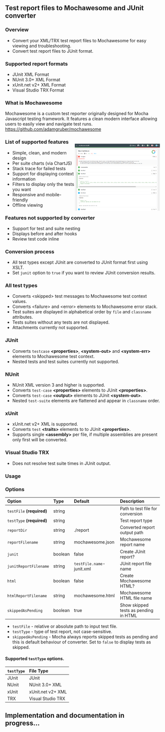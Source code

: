 ## Test report files to Mochawesome and JUnit converter

### Overview

- Convert your XML/TRX test report files to Mochawesome for easy viewing and troubleshooting.
- Convert test report files to JUnit format.

### Supported report formats

- JUnit XML Format  
- NUnit 3.0+ XML Format  
- xUnit.net v2+ XML Format  
- Visual Studio TRX Format  

### What is Mochawesome

Mochawesome is a custom test reporter originally designed for Mocha Javascript testing framework.
It features a clean modern interface allowing users to easily view and navigate test runs.  
https://github.com/adamgruber/mochawesome


<img align="right" src="./docs/NUnit-mock-assembly-dll5.png" style="padding-top: 25px" alt="Mochawesome Report" width="55%" />

### List of supported features

- Simple, clean, and modern design
- Per suite charts (via ChartJS)
- Stack trace for failed tests
- Support for displaying context information
- Filters to display only the tests you want 
- Responsive and mobile-friendly
- Offline viewing

### Features not supported by converter

- Support for test and suite nesting
- Displays before and after hooks
- Review test code inline

### Conversion process

 - All test types except JUnit are converted to JUnit format first using XSLT.
 - Set `junit` option to `true` if you want to review JUnit conversion results.

### All test types

- Converts &lt;skipped&gt; test messages to Mochawesome test context values.
- Converts &lt;failure&gt; and &lt;error&gt; elements to Mochawesome error stack.
- Test suites are displayed in alphabetical order by `file` and `classname` attributes.
- Tests suites without any tests are not displayed.
- Attachments currently not supported.

### JUnit 

- Converts `testcase` **&lt;properties&gt;**, **&lt;system-out&gt;** and **&lt;system-err&gt;** elements to Mochawesome test context.
- Nested tests and test suites currently not supported.

### NUnit

- NUnit XML version 3 and higher is supported.
- Converts `test-case` **&lt;properties&gt;** elements to JUnit **&lt;properties&gt;**.
- Converts `test-case` **&lt;output&gt;** elements to JUnit **&lt;system-out&gt;**.
- Nested `test-suite` elements are flattened and appear in `classname` order.

### xUnit  

- xUnit.net v2+ XML is supported.
- Converts `test` **&lt;traits&gt;** elements to  to JUnit **&lt;properties&gt;**.
- Supports single **&lt;assembly&gt;** per file, if multiple assemblies are present only first will be converted.

### Visual Studio TRX

 - Does not resolve test suite times in JUnit output.

### Usage

### Options

| Option                    | Type    | Default                   | Description                           |
|:--------------------------|:--------|:--------------------------|:--------------------------------------|
| `testFile` **(required)** | string  |                           | Path to test file for conversion      |
| `testType` **(required)** | string  |                           | Test report type                      |
| `reportDir`               | string  | ./report                  | Converted report output path          |
| `reportFilename`          | string  | mochawesome.json          | Mochawesome report name               |
| `junit`                   | boolean | false                     | Create JUnit report?                  |
| `junitReportFilename`     | string  | `testFile.name`-junit.xml | JUnit report file name                |
| `html`                    | boolean | false                     | Create Mochawesome HTML?              |
| `htmlReportFilename`      | string  | mochawesome.html          | Mochawesome HTML file name            |
| `skippedAsPending`        | boolean | true                      | Show skipped tests as pending in HTML |

- `testFile` - relative or absolute path to input test file.
- `testType` - type of test report, not case-sensitive.
- `skippedAsPending` - Mocha always reports skipped tests as pending and this is default behaviour of converter. Set to `false` to display tests as skipped.

#### Supported `testType` options.

| `testType` | File Type         |
|:-----------|:------------------|
| JUnit      | JUnit             |
| NUnit      | NUnit 3.0+ XML    |
| xUnit      | xUnit.net v2+ XML |
| TRX        | Visual Studio TRX |




## Implementation and documentation in progress...



